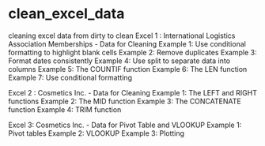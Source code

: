 # clean_excel_data
cleaning excel data from dirty to clean
Excel 1 : International Logistics Association Memberships - Data for Cleaning
Example 1: Use conditional formatting to highlight blank cells
Example 2: Remove duplicates
Example 3: Format dates consistently
Example 4: Use split to separate data into columns
Example 5: The COUNTIF function
Example 6: The LEN function
Example 7: Use conditional formatting

Excel 2 : Cosmetics Inc. - Data for Cleaning
Example 1: The LEFT and RIGHT functions
Example 2: The MID function
Example 3: The CONCATENATE function
Example 4: TRIM function

Excel 3: Cosmetics Inc. - Data for Pivot Table and VLOOKUP
Example 1: Pivot tables
Example 2: VLOOKUP
Example 3: Plotting

